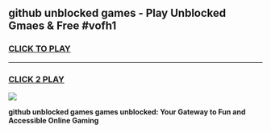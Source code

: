 
## github unblocked games - Play Unblocked Gmaes & Free #vofh1
<h3>
<a href="https://news.freeplayer.one?title=github_unblocked_games&ref=03M">CLICK TO PLAY</a></h3>
<hr>

<h3>
<a href="https://news.freeplayer.one?title=github_unblocked_games&ref=03M">CLICK 2 PLAY</a>
  
</h3>

<a href="https://news.freeplayer.one?title=github_unblocked_games&ref=03M"><img src="https://clearcache.store/games.png"></a>


**github unblocked games games unblocked: Your Gateway to Fun and Accessible Online Gaming**
